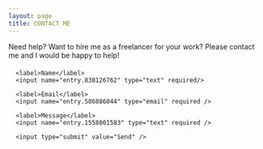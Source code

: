 ```yaml
---
layout: page
title: CONTACT ME
---
```


<p class="message post" style="margin-bottom: 20px;">
  Need help? Want to hire me as a freelancer for your work? Please contact me and I would be happy to help!
</p>

<script type="text/javascript">var submitted=false;</script>
 <iframe name="hidden_iframe" id="hidden_iframe" style="display:none;" onload="if(submitted)  {window.location='/contact/';}"></iframe>

<!-- Tutorial from:https://blog.webjeda.com/google-form-customize/ -->
<form class="form post" action="https://docs.google.com/forms/d/e/1FAIpQLSf_hWmD9pNG2OpgAN49pbfOoN6bgfQWZ57wUgLSGuIpqLaVng/formResponse"  method="post" target="hidden_iframe" 
onsubmit="submitted=true;">
   
      <label>Name</label>
      <input name="entry.838126762" type="text" required/>
      
      <label>Email</label>
      <input name="entry.586886044" type="email" required />

      <label>Message</label>
      <input name="entry.1558001583" type="text" required />

      <input type="submit" value="Send" />

</form>